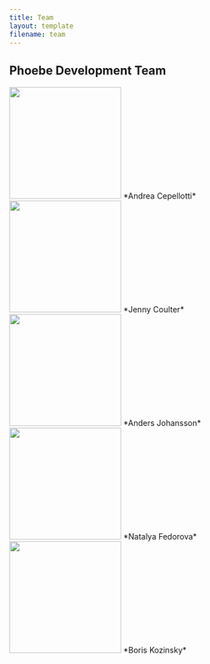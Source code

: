 ```yaml
---
title: Team
layout: template
filename: team
---
```


<script type="text/javascript" src="https://platform.linkedin.com/badges/js/profile.js" async defer></script>


## Phoebe Development Team


<img src="https://raw.githubusercontent.com/mir-group/phoebe/gh-pages/pictures/andrea.jpg" width="200">
*Andrea Cepellotti* <a href="https://www.linkedin.com/in/andrea-cepellotti">
<i class="fa fa-linkedin-square fa_custom"></i>
</a> <a href="mailto:acepellotti@g.harvard.edu"><i class="fas fa-envelope"></i></a>


<img src="https://raw.githubusercontent.com/mir-group/phoebe/gh-pages/pictures/jcoulter.png" width="200">
*Jenny Coulter*


<img src="https://raw.githubusercontent.com/mir-group/phoebe/gh-pages/pictures/anders.jpg" width="200">
*Anders Johansson*


<img src="https://raw.githubusercontent.com/mir-group/phoebe/gh-pages/pictures/natalya.jpg" width="200">
*Natalya Fedorova*


<img src="https://raw.githubusercontent.com/mir-group/phoebe/gh-pages/pictures/kozinsky.jpg" width="200">
*Boris Kozinsky*
